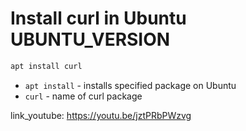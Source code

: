 # Install curl in Ubuntu UBUNTU_VERSION

```bash
apt install curl
```

- `apt install` - installs specified package on Ubuntu
- `curl` - name of curl package


link_youtube: https://youtu.be/jztPRbPWzvg
